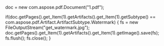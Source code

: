 
doc = new com.aspose.pdf.Document("1.pdf");

if(doc.getPages().get_Item(1).getArtifacts().get_Item(1).getSubtype() == com.aspose.pdf.Artifact.ArtifactSubtype.Watermark)
{
    fs = new FileOutputStream("get_watermark.jpg");
    doc.getPages().get_Item(1).getArtifacts().get_Item(1).getImage().save(fs);
    fs.flush();
    fs.close();
}
